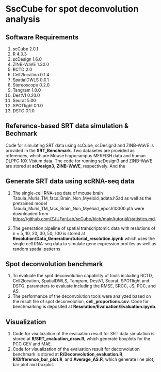 # SscCube for spot deconvolution analysis
## Software Requirements
1. scCube 2.0.1
1. R 4.3.3
1. scDesign 1.6.0
1. ZINB-WaVE 1.30.0
1. RCTD 2.0
1. Cell2location 0.1.4
2. SpatialDWLS 0.0.1
3. Stereoscope 0.2.0
4. Tangram 1.0.0
5. DestVI 0.20.0
6. Seurat 5.00
7. SPOTlight 0.1.0
8. DSTG 0.1.0
## Reference-based SRT data simulation & Bechmark ##
Code for simulating SRT data using scCube, scDesign3 and ZINB-WaVE is provided in the **SRT_Benchmark**. Two datasetes are provided as references, which are Mouse hippocampus MERFISH data and human DLPFC 10X Visium data. The code for running scDesign3 and ZINB-WaVE are stored at **scDesign3**, **ZINB-WaVE**, respectively. And the 

## Generate SRT data using scRNA-seq data ## 
1. The single-cell RNA-seq data of mouse brain Tabula_Muris_TM_facs_Brain_Non_Myeloid_adata.h5ad as well as the pretrained model Tabula_Muris_TM_facs_Brain_Non_Myeloid_epoch10000.pth were downloaded from https://github.com/ZJUFanLab/scCube/blob/main/tutorial/statistics.md. 

2. The generation pipeline of spatial transcriptomic data with reslutions of n = 5, 10, 20, 30, 50, 100 is stored at **Resolution/Data_Generation/tutorial_resolution.ipynb** which uses the single cell RNA-seq data to simulate gene expression profiles as well as random spatial patterns. 
   
## Spot deconvolution benchmark ##
1. To evaluate the spot deconvolution capability of tools including RCTD, Cell2location, SpatialDWLS, Tangram, DestVI, Seurat, SPOTlight and DSTG, parameters to evaluate including the RMSE, SRCC, JS, PCC, and AS.
2. The performance of the deconvolution tools were analyzed based on the result file of spot deconvolution, **cell_proportions.csv**. Code for benchmarking is deposited at **Resolution/Evaluation/Evaluation.ipynb**.

## Visualization ##
1. Code for visulazation of the evaluation result for SRT data simulation is stored at **R/SRT_evaluation_draw.R**, which generate boxplots for the PCC GEV and MAE.
2. Code for visualization of the evaluation result for deconvolution benchmark is stored at **R/Deconvolution_evaluation.R**, **R/Difference_bar_plot.R**, and **Average_AS.R**, which generate line plot, bar plot and boxplot.
